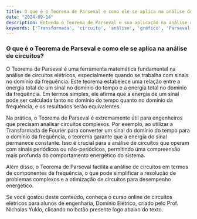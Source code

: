 ```yaml
---
title: O que é o Teorema de Parseval e como ele se aplica na análise de circuitos?
date: "2024-09-14"
description: Entenda o Teorema de Parseval e sua aplicação na análise avançada de circuitos elétricos.
keywords: ['Transformada', 'circuito', 'análise', 'gráfico', 'Parseval', 'circuito', 'transformada']
---
```


### O que é o Teorema de Parseval e como ele se aplica na análise de circuitos?

O Teorema de Parseval é uma ferramenta matemática fundamental na análise de circuitos elétricos, especialmente quando se trabalha com sinais no domínio da frequência. Este teorema estabelece uma relação entre a energia total de um sinal no domínio do tempo e a energia total no domínio da frequência. Em termos simples, ele afirma que a energia de um sinal pode ser calculada tanto no domínio do tempo quanto no domínio da frequência, e os resultados serão equivalentes.

Na prática, o Teorema de Parseval é extremamente útil para engenheiros que precisam analisar circuitos complexos. Por exemplo, ao utilizar a Transformada de Fourier para converter um sinal do domínio do tempo para o domínio da frequência, o teorema garante que a energia do sinal permanece constante. Isso é crucial para a análise de circuitos que operam com sinais periódicos ou não-periódicos, permitindo uma compreensão mais profunda do comportamento energético do sistema.

Além disso, o Teorema de Parseval facilita a análise de circuitos em termos de componentes de frequência, o que pode simplificar a resolução de problemas complexos e a otimização de circuitos para desempenho energético.

Se você gostou deste conteúdo, conheça o curso online de circuitos elétricos para alunos de engenharia, Domínio Elétrico, criado pelo Prof. Nicholas Yukio, clicando no botão presente logo abaixo do texto.